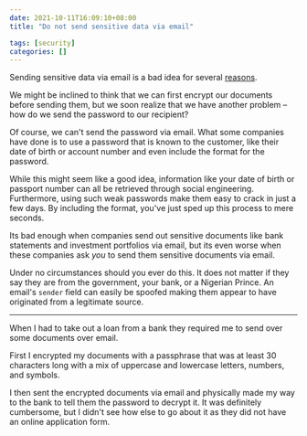 ```yaml
---
date: 2021-10-11T16:09:10+08:00
title: "Do not send sensitive data via email"

tags: [security]
categories: []
---
```


Sending sensitive data via email is a bad idea for several [reasons](https://www.linkedin.com/pulse/why-its-ok-send-sensitive-information-over-email-christina-harbridge).

We might be inclined to think that we can first encrypt our documents before sending them, but we soon realize that we have another problem – how do we send the password to our recipient?

Of course, we can't send the password via email. What some companies have done is to use a password that is known to the customer, like their date of birth or account number and even include the format for the password.

While this might seem like a good idea, information like your date of birth or passport number can all be retrieved through social engineering. Furthermore, using such weak passwords make them easy to crack in just a few days. By including the format, you've just sped up this process to mere seconds.

Its bad enough when companies send out sensitive documents like bank statements and investment portfolios via email, but its even worse when these companies ask _you_ to send them sensitive documents via email.

Under no circumstances should you ever do this. It does not matter if they say they are from the government, your bank, or a Nigerian Prince. An email's `sender` field can easily be spoofed making them appear to have originated from a legitimate source.

---

When I had to take out a loan from a bank they required me to send over some documents over email.

First I encrypted my documents with a passphrase that was at least 30 characters long with a mix of uppercase and lowercase letters, numbers, and symbols.

I then sent the encrypted documents via email and physically made my way to the bank to tell them the password to decrypt it. It was definitely cumbersome, but I didn't see how else to go about it as they did not have an online application form.
